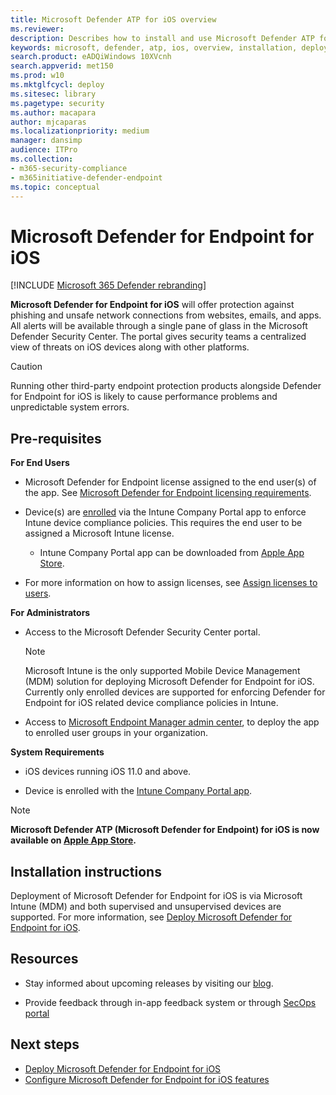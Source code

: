 ```yaml
---
title: Microsoft Defender ATP for iOS overview
ms.reviewer:
description: Describes how to install and use Microsoft Defender ATP for iOS
keywords: microsoft, defender, atp, ios, overview, installation, deploy, uninstallation, intune
search.product: eADQiWindows 10XVcnh
search.appverid: met150
ms.prod: w10
ms.mktglfcycl: deploy
ms.sitesec: library
ms.pagetype: security
ms.author: macapara
author: mjcaparas
ms.localizationpriority: medium
manager: dansimp
audience: ITPro
ms.collection: 
- m365-security-compliance 
- m365initiative-defender-endpoint 
ms.topic: conceptual
---
```


# Microsoft Defender for Endpoint for iOS

[!INCLUDE [Microsoft 365 Defender rebranding](../../includes/microsoft-defender.md)]

**Microsoft Defender for Endpoint for iOS** will offer protection against phishing and unsafe network connections from websites, emails, and apps. All alerts will be available through a single pane of glass in the Microsoft Defender Security Center. The portal gives security teams a centralized view of threats on
iOS devices along with other platforms.

> [!CAUTION]
> Running other third-party endpoint protection products alongside Defender for Endpoint for iOS is likely to cause performance problems and unpredictable system errors.

## Pre-requisites

**For End Users**

- Microsoft Defender for Endpoint license assigned to the end user(s) of the app. See [Microsoft Defender for Endpoint licensing requirements](https://docs.microsoft.com/windows/security/threat-protection/microsoft-defender-atp/minimum-requirements#licensing-requirements).

- Device(s) are [enrolled](https://docs.microsoft.com/mem/intune/user-help/enroll-your-device-in-intune-ios) via the Intune Company Portal app to enforce Intune device compliance policies. This requires the end user to be assigned a Microsoft Intune license.
    - Intune Company Portal app can be downloaded from [Apple App Store](https://apps.apple.com/us/app/intune-company-portal/id719171358).

- For more information on how to assign licenses, see [Assign licenses to users](https://docs.microsoft.com/azure/active-directory/users-groups-roles/licensing-groups-assign).

**For Administrators**

- Access to the Microsoft Defender Security Center portal.

    > [!NOTE]
    > Microsoft Intune is the only supported Mobile Device Management (MDM) solution for deploying Microsoft Defender for Endpoint for iOS. Currently only enrolled devices are supported for enforcing Defender for Endpoint for iOS related device compliance policies in Intune.

- Access to [Microsoft Endpoint Manager admin center](https://go.microsoft.com/fwlink/?linkid=2109431), to deploy the app to enrolled user groups in your organization.

**System Requirements**

- iOS devices running iOS 11.0 and above.

- Device is enrolled with the [Intune Company Portal app](https://apps.apple.com/us/app/intune-company-portal/id719171358).

> [!NOTE]
> **Microsoft Defender ATP (Microsoft Defender for Endpoint) for iOS is now available on [Apple App Store](https://aka.ms/mdatpiosappstore).**

## Installation instructions

Deployment of Microsoft Defender for Endpoint for iOS is via Microsoft Intune (MDM) and both supervised and unsupervised devices are supported.
For more information, see [Deploy Microsoft Defender for Endpoint for iOS](ios-install.md).

## Resources

- Stay informed about upcoming releases by visiting our [blog](https://techcommunity.microsoft.com/t5/microsoft-defender-atp/bg-p/MicrosoftDefenderATPBlog/label-name/iOS).

- Provide feedback through in-app feedback system or through [SecOps portal](https://securitycenter.microsoft.com)

## Next steps

- [Deploy Microsoft Defender for Endpoint for iOS](ios-install.md)
- [Configure Microsoft Defender for Endpoint for iOS features](ios-configure-features.md)
